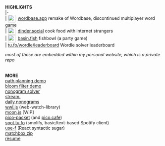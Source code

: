 **HIGHLIGHTS**  
|-  
| [<img align="center" src="https://raw.tu.fo/wordbase/icon.png" width="24">](https://wordbase.app)&nbsp; [wordbase.app](https://wordbase.app) remake of Wordbase, discontinued multiplayer word game  
| [<img align="center" src="https://raw.tu.fo/dinder/icon.png" width="24">](https://dinder.social)&nbsp; [dinder.social](https://dinder.social) cook food with internet strangers  
| [<img align="center" src="https://basin.fish/icon.png" width="24">](https://basin.fish)&nbsp; [basin.fish](https://basin.fish) fishbowl (a party game)  
| [tu.fo/wordle/leaderboard](https://tu.fo/wordle/leaderboard)  Wordle solver leaderboard  

_most of these are embedded within my personal website, which is a private repo_  
&nbsp;  
&nbsp;  
**MORE**  
[path planning demo](https://-paths.tu.fo)  
[bloom filter demo](https://-bloom.tu.fo)  
[nonogram solver](https://-nonogram.tu.fo)  
[stream.](https://-stream-landing.tu.fo)  
[daily nonograms](https://no.tu.fo)  
[wwl.js](https://raw.tu.fo/wwl/app) (web-watch-library)  
[moon.js](https://tu.fo/lib/2/moon.js) [WIP]  
[pico-packet](https://pico.tu.fo) (and [pico.cafe](https://pico.cafe))  
[spot.tu.fo](https://spot.tu.fo)  (smolify, basic/text-based Spotify client)  
[use-f](https://-use-f.tu.fo)  (React syntactic sugar)  
[matchbox.zip](https://matchbox.zip)  
[rèsumè](https://resume.tu.fo)  
